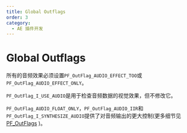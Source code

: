 ```yaml
---
title: Global Outflags
order: 3
category:
  - AE 插件开发
---
```


# Global Outflags

所有的音频效果必须设置`PF_OutFlag_AUDIO_EFFECT_TOO`或`PF_OutFlag_AUDIO_EFFECT_ONLY`。

`PF_OutFlag_I_USE_AUDIO`是用于检查音频数据的视觉效果，但不修改它。

`PF_OutFlag_AUDIO_FLOAT_ONLY`，`PF_OutFlag_AUDIO_IIR`和`PF_OutFlag_I_SYNTHESIZE_AUDIO`提供了对音频输出的更大控制(更多细节见[PF_OutFlags](./effect-basics/PF_OutData.html) )。
